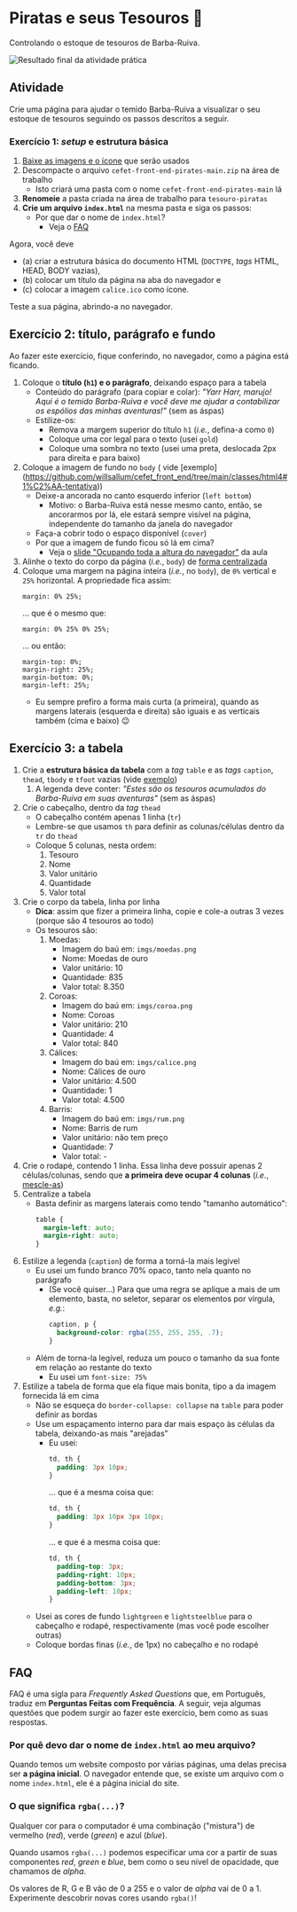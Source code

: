 # Piratas e seus Tesouros 👑

Controlando o estoque de tesouros de Barba-Ruiva.

![Resultado final da atividade prática](https://willsallum.github.io/cefet_front_end/images/piratas-e-seus-tesouros.png)

## Atividade

Crie uma página para ajudar o temido Barba-Ruiva a visualizar o seu estoque de
tesouros seguindo os passos descritos a seguir.

### Exercício 1: _setup_ e estrutura básica

1. [Baixe as imagens e o ícone][seminal] que serão usados
1. Descompacte o arquivo `cefet-front-end-pirates-main.zip` na área de trabalho
   - Isto criará uma pasta com o nome `cefet-front-end-pirates-main` lá
1. **Renomeie** a pasta criada na área de trabalho para `tesouro-piratas`
1. **Crie um arquivo `index.html`** na mesma pasta e siga os passos:
   - Por que dar o nome de `index.html`?
     - Veja o [FAQ](#faq)

Agora, você deve 
- (a) criar a estrutura básica do documento HTML (`DOCTYPE`,
_tags_ HTML, HEAD, BODY vazias), 
- (b) colocar um título da página na aba do
navegador e 
- (c) colocar a imagem `calice.ico` como ícone.

Teste a sua página, abrindo-a no navegador.

[seminal]: https://github.com/willsallum/cefet_front_end_pirates/archive/main.zip


## Exercício 2: título, parágrafo e fundo

Ao fazer este exercício, fique conferindo, no navegador, como a página está ficando.

1. Coloque o **título (`h1`) e o parágrafo**, deixando espaço para a tabela
   - Conteúdo do parágrafo (para copiar e colar): _"Yarr Harr, marujo! Aqui é o temido Barba-Ruiva e você deve me ajudar
     a contabilizar os espólios das minhas aventuras!"_ (sem as áspas)
   - Estilize-os:
     - Remova a margem superior do título `h1` (_i.e._, defina-a como `0`)
     - Coloque uma cor legal para o texto (usei `gold`)
     - Coloque uma sombra no texto (usei uma preta, deslocada 2px para direita e para baixo)
1. Coloque a imagem de fundo no `body` ( vide [exemplo] (https://github.com/willsallum/cefet_front_end/tree/main/classes/html4#1%C2%AA-tentativa))
   - Deixe-a ancorada no canto esquerdo inferior (`left bottom`)
     - Motivo: o Barba-Ruiva está nesse mesmo canto, então, se ancorarmos por lá, ele estará sempre visível na página, independente do tamanho da janela do navegador
   - Faça-a cobrir todo o espaço disponível (`cover`)
   - Por que a imagem de fundo ficou só lá em cima?
     - Veja o [slide "Ocupando toda a altura do navegador"](https://willsallum.github.io/cefet_front_end/classes/html3/#ocupando-toda-altura-navegador) da aula
1. Alinhe o texto do corpo da página (_i.e._, `body`) de [forma centralizada][alinhamento-texto]
1. Coloque uma margem na página inteira (_i.e._, no `body`), de `0%`  vertical e `25%` horizontal. A propriedade fica assim:
   ```
   margin: 0% 25%;
   ```
   ... que é o mesmo que:
   ```
   margin: 0% 25% 0% 25%;
   ```
   ... ou então:
   ```
   margin-top: 0%;
   margin-right: 25%;
   margin-bottom: 0%;
   margin-left: 25%;
   ```
   - Eu sempre prefiro a forma mais curta (a primeira), quando as margens laterais (esquerda e direita) são iguais e as verticais também (cima e baixo) :wink:


[alinhamento-texto]: https://willsallum.github.io/cefet_front_end/classes/html1/#entendendo-o-estilo-alinhamento-do-texto

## Exercício 3: a **tabela**

1. Crie a **estrutura básica da tabela** com a _tag_ `table` e as _tags_ `caption`, `thead`, `tbody` e `tfoot` vazias (vide [exemplo](https://willsallum.github.io/cefet_front_end/classes/html3/#cabe%C3%A7alho-corpo-e-rodap%C3%A9))
   1. A legenda deve conter: _"Estes são os tesouros acumulados do Barba-Ruiva em suas aventuras"_ (sem as áspas)
1. Crie o cabeçalho, dentro da _tag_ `thead`
   - O cabeçalho contém apenas 1 linha (`tr`)
   - Lembre-se que usamos `th` para definir as colunas/células dentro da `tr` do `thead`
   - Coloque 5 colunas, nesta ordem:
     1. Tesouro
     1. Nome
     1. Valor unitário
     1. Quantidade
     1. Valor total
1. Crie o corpo da tabela, linha por linha
   - **Dica**: assim que fizer a primeira linha, copie e cole-a outras 3 vezes (porque são 4 tesouros ao todo)
   - Os tesouros são:
     1. Moedas:
        - Imagem do baú em: `imgs/moedas.png`
        - Nome: Moedas de ouro
        - Valor unitário: 10
        - Quantidade: 835
        - Valor total: 8.350
     1. Coroas:
        - Imagem do baú em: `imgs/coroa.png`
        - Nome: Coroas
        - Valor unitário: 210
        - Quantidade: 4
        - Valor total: 840
     1. Cálices:
        - Imagem do baú em: `imgs/calice.png`
        - Nome: Cálices de ouro
        - Valor unitário: 4.500
        - Quantidade: 1
        - Valor total: 4.500
     1. Barris:
        - Imagem do baú em: `imgs/rum.png`
        - Nome: Barris de rum
        - Valor unitário: não tem preço
        - Quantidade: 7
        - Valor total: -
1. Crie o rodapé, contendo 1 linha. Essa linha deve possuir apenas 2 células/colunas, sendo que **a primeira deve ocupar 4 colunas** (_i.e._, [mescle-as](https://willsallum.github.io/cefet_front_end/classes/html3/#mesclando-c%C3%A9lulas-horizontais-e-verticais))
1. Centralize a tabela
   - Basta definir as margens laterais como tendo "tamanho automático":
     ```css
     table {
       margin-left: auto;
       margin-right: auto;
     }
     ```
1. Estilize a legenda (`caption`) de forma a torná-la mais legível
   - Eu usei um fundo branco 70% opaco, tanto nela quanto no parágrafo
     - (Se você quiser...) Para que uma regra se aplique a mais de um elemento, basta, no seletor, separar os elementos por vírgula, _e.g._:
       ```css
       caption, p {
         background-color: rgba(255, 255, 255, .7);
       }
       ```
   - Além de torna-la legível, reduza um pouco o tamanho da sua fonte em relação ao restante do texto
     - Eu usei um `font-size: 75%`
1. Estilize a tabela de forma que ela fique mais bonita, tipo a da imagem fornecida lá em cima
   - Não se esqueça do `border-collapse: collapse` na `table` para poder definir as bordas
   - Use um espaçamento interno para dar mais espaço às células da tabela, deixando-as mais "arejadas"
     - Eu usei:
       ```css
       td, th {
         padding: 3px 10px;        
       }
       ```
       ... que é a mesma coisa que:
       ```css
       td, th {
         padding: 3px 10px 3px 10px;        
       }
       ```
       ... e que é a mesma coisa que:
       ```css
       td, th {
         padding-top: 3px;
         padding-right: 10px;
         padding-bottom: 3px;
         padding-left: 10px;        
       }
       ```
   - Usei as cores de fundo `lightgreen` e `lightsteelblue` para o cabeçalho e rodapé, respectivamente (mas você pode escolher outras)
   - Coloque bordas finas (_i.e._, de 1px) no cabeçalho e no rodapé


## FAQ

FAQ é uma sigla para _Frequently Asked Questions_ que, em Português, traduz
em **Perguntas Feitas com Frequência**. A seguir, veja algumas questões que
podem surgir ao fazer este exercício, bem como as suas respostas.

### Por quê devo dar o nome de `index.html` ao meu arquivo?

Quando temos um website composto por várias páginas, uma delas precisa ser **a página inicial**. O navegador entende que, se existe um arquivo com o nome `index.html`, ele é a página inicial do site.


### O que significa `rgba(...)`?

Qualquer cor para o computador é uma combinação ("mistura") de vermelho (_red_),
verde (_green_) e azul (_blue_).

Quando usamos `rgba(...)` podemos especificar uma cor a partir de suas componentes _red_, _green_ e _blue_, bem como o seu nível de opacidade, que chamamos de _alpha_.

Os valores de R, G e B vão de 0 a 255 e o valor de _alpha_ vai de 0 a 1. Experimente descobrir novas cores usando `rgba()`!
